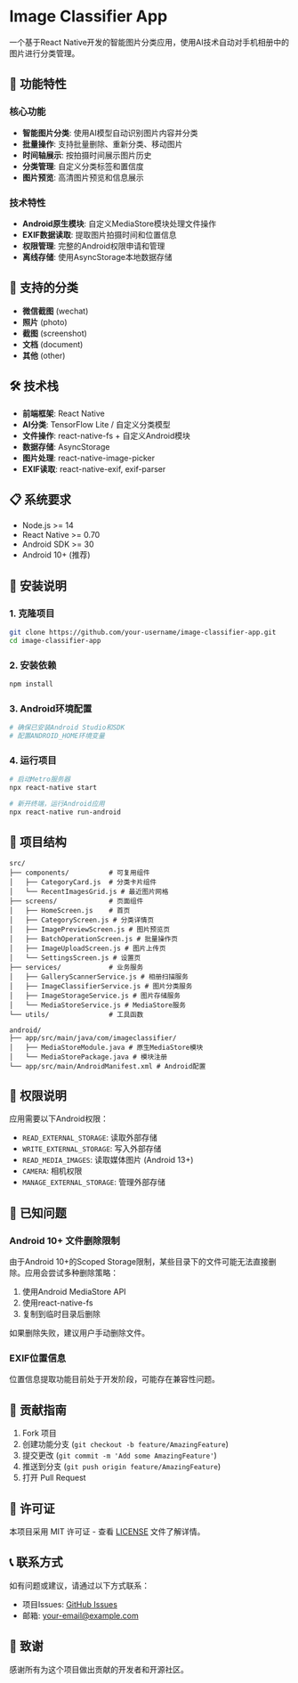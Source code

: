 # Image Classifier App

一个基于React Native开发的智能图片分类应用，使用AI技术自动对手机相册中的图片进行分类管理。

## 🚀 功能特性

### 核心功能
- **智能图片分类**: 使用AI模型自动识别图片内容并分类
- **批量操作**: 支持批量删除、重新分类、移动图片
- **时间轴展示**: 按拍摄时间展示图片历史
- **分类管理**: 自定义分类标签和置信度
- **图片预览**: 高清图片预览和信息展示

### 技术特性
- **Android原生模块**: 自定义MediaStore模块处理文件操作
- **EXIF数据读取**: 提取图片拍摄时间和位置信息
- **权限管理**: 完整的Android权限申请和管理
- **离线存储**: 使用AsyncStorage本地数据存储

## 📱 支持的分类

- **微信截图** (wechat)
- **照片** (photo)
- **截图** (screenshot)
- **文档** (document)
- **其他** (other)

## 🛠️ 技术栈

- **前端框架**: React Native
- **AI分类**: TensorFlow Lite / 自定义分类模型
- **文件操作**: react-native-fs + 自定义Android模块
- **数据存储**: AsyncStorage
- **图片处理**: react-native-image-picker
- **EXIF读取**: react-native-exif, exif-parser

## 📋 系统要求

- Node.js >= 14
- React Native >= 0.70
- Android SDK >= 30
- Android 10+ (推荐)

## 🔧 安装说明

### 1. 克隆项目
```bash
git clone https://github.com/your-username/image-classifier-app.git
cd image-classifier-app
```

### 2. 安装依赖
```bash
npm install
```

### 3. Android环境配置
```bash
# 确保已安装Android Studio和SDK
# 配置ANDROID_HOME环境变量
```

### 4. 运行项目
```bash
# 启动Metro服务器
npx react-native start

# 新开终端，运行Android应用
npx react-native run-android
```

## 📁 项目结构

```
src/
├── components/          # 可复用组件
│   ├── CategoryCard.js  # 分类卡片组件
│   └── RecentImagesGrid.js # 最近图片网格
├── screens/             # 页面组件
│   ├── HomeScreen.js    # 首页
│   ├── CategoryScreen.js # 分类详情页
│   ├── ImagePreviewScreen.js # 图片预览页
│   ├── BatchOperationScreen.js # 批量操作页
│   ├── ImageUploadScreen.js # 图片上传页
│   └── SettingsScreen.js # 设置页
├── services/            # 业务服务
│   ├── GalleryScannerService.js # 相册扫描服务
│   ├── ImageClassifierService.js # 图片分类服务
│   ├── ImageStorageService.js # 图片存储服务
│   └── MediaStoreService.js # MediaStore服务
└── utils/               # 工具函数

android/
├── app/src/main/java/com/imageclassifier/
│   ├── MediaStoreModule.java # 原生MediaStore模块
│   └── MediaStorePackage.java # 模块注册
└── app/src/main/AndroidManifest.xml # Android配置
```

## 🔐 权限说明

应用需要以下Android权限：

- `READ_EXTERNAL_STORAGE`: 读取外部存储
- `WRITE_EXTERNAL_STORAGE`: 写入外部存储
- `READ_MEDIA_IMAGES`: 读取媒体图片 (Android 13+)
- `CAMERA`: 相机权限
- `MANAGE_EXTERNAL_STORAGE`: 管理外部存储

## 🚨 已知问题

### Android 10+ 文件删除限制
由于Android 10+的Scoped Storage限制，某些目录下的文件可能无法直接删除。应用会尝试多种删除策略：

1. 使用Android MediaStore API
2. 使用react-native-fs
3. 复制到临时目录后删除

如果删除失败，建议用户手动删除文件。

### EXIF位置信息
位置信息提取功能目前处于开发阶段，可能存在兼容性问题。

## 🤝 贡献指南

1. Fork 项目
2. 创建功能分支 (`git checkout -b feature/AmazingFeature`)
3. 提交更改 (`git commit -m 'Add some AmazingFeature'`)
4. 推送到分支 (`git push origin feature/AmazingFeature`)
5. 打开 Pull Request

## 📄 许可证

本项目采用 MIT 许可证 - 查看 [LICENSE](LICENSE) 文件了解详情。

## 📞 联系方式

如有问题或建议，请通过以下方式联系：

- 项目Issues: [GitHub Issues](https://github.com/your-username/image-classifier-app/issues)
- 邮箱: your-email@example.com

## 🙏 致谢

感谢所有为这个项目做出贡献的开发者和开源社区。

